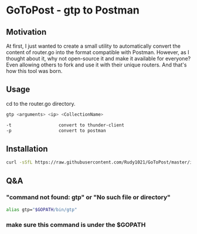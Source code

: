 # GoToPost - gtp to Postman

## Motivation

At first, I just wanted to create a small utility to automatically convert the content of router.go into the format compatible with Postman. However, as I thought about it, why not open-source it and make it available for everyone? Even allowing others to fork and use it with their unique routers. And that's how this tool was born.

## Usage

cd to the router.go directory.

```bash
gtp <arguments> <ip> <CollectionName>

-t                  convert to thunder-client
-p                  convert to postman
```

## Installation

```bash
curl -sSfL https://raw.githubusercontent.com/Rudy1021/GoToPost/master/install.sh | sh
```

## Q&A

### "command not found: gtp" or "No such file or directory"

```zsh
alias gtp="$GOPATH/bin/gtp"
```

### make sure this command is under the $GOPATH
